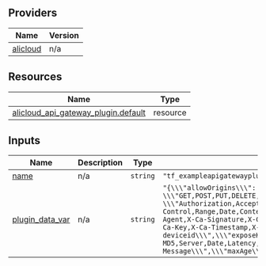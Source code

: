 <!-- BEGIN_TF_DOCS -->
## Providers

| Name | Version |
|------|---------|
| <a name="provider_alicloud"></a> [alicloud](#provider\_alicloud) | n/a |

## Resources

| Name | Type |
|------|------|
| [alicloud_api_gateway_plugin.default](https://registry.terraform.io/providers/hashicorp/alicloud/latest/docs/resources/api_gateway_plugin) | resource |

## Inputs

| Name | Description | Type | Default | Required |
|------|-------------|------|---------|:--------:|
| <a name="input_name"></a> [name](#input\_name) | n/a | `string` | `"tf_exampleapigatewayplugin2888"` | no |
| <a name="input_plugin_data_var"></a> [plugin\_data\_var](#input\_plugin\_data\_var) | n/a | `string` | `"{\\\"allowOrigins\\\": \\\"api.foo.com\\\",\\\"allowMethods\\\": \\\"GET,POST,PUT,DELETE,HEAD,OPTIONS,PATCH\\\",\\\"allowHeaders\\\": \\\"Authorization,Accept,Accept-Ranges,Cache-Control,Range,Date,Content-Type,Content-Length,Content-MD5,User-Agent,X-Ca-Signature,X-Ca-Signature-Headers,X-Ca-Signature-Method,X-Ca-Key,X-Ca-Timestamp,X-Ca-Nonce,X-Ca-Stage,X-Ca-Request-Mode,x-ca-deviceid\\\",\\\"exposeHeaders\\\": \\\"Content-MD5,Server,Date,Latency,X-Ca-Request-Id,X-Ca-Error-Code,X-Ca-Error-Message\\\",\\\"maxAge\\\": 172800,\\\"allowCredentials\\\": true}"` | no |
<!-- END_TF_DOCS -->    